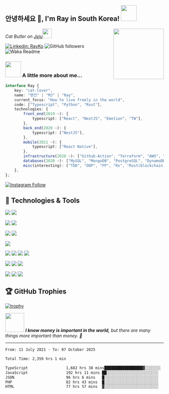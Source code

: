 <h2>안녕하세요 👋, I'm Ray in South Korea! <img src="https://media.giphy.com/media/ES4Vcv8zWfIt2/giphy.gif" width="50"></h2>

<img align='right' src="https://media.giphy.com/media/VOPK1BqsMEJRS/giphy.gif" height="160">
<p><em>Cat Butler on <a href="https://goo.gl/maps/tymCqPy1xovhffHw9">Jeju</a><img src="https://media.giphy.com/media/11dR2hEgtN5KoM/giphy.gif" width="30"></em></p>

[![Linkedin: RayKo](https://img.shields.io/badge/-RayKo-blue?style=flat-square&logo=Linkedin&logoColor=white&link=https://www.linkedin.com/in/rayle/)](https://www.linkedin.com/in/rayleigh1/)
![GitHub followers](https://img.shields.io/github/followers/rayleighko?label=Follow&style=social)
![Waka Readme](https://github.com/anmol098/anmol098/workflows/Waka%20Readme/badge.svg)

### <img src="https://media.giphy.com/media/VgCDAzcKvsR6OM0uWg/giphy.gif" width="50"> A little more about me...  

```typescript
interface Ray {
    key: "cat-lover",
    name: "명진" | "MJ" | "Ray",
    current_focus: "How to live freely in the world",
    code: ["Typescript", "Python", "Rust"],
    technologies: {
        front_end(2019 ~): {
            typescript: ["React", "NextJS", "Emotion", "TW"],
        },
        back_end(2020 ~): {
            typescript: ["NestJS"],
        },
        mobile(2021 ~): {
            typescript: ["React Native"],
        },
        infrastructure(2020 ~): ["Github-Action", "Terraform", "AWS", "CloudFlare", "Serverless"],
        databases(2020 ~): ["MySQL", "MongoDB", "PostgreSQL", "DynamoDB"],
        misc(interesting): ["TDD", "OOP", "FP", "Rx", "Rust(blockchain)", "Deno", "NX", "GQL"],
    },
};

```
[![Instagram Follow](https://img.shields.io/badge/Instagram-E4405F?style=for-the-badge&logo=instagram&logoColor=white)](https://www.instagram.com/rayleigh_ko/)

<!-- low score now -->
<!-- 
## Coding Challenges

### LeetCode

[![LeetCode ranking](https://img.shields.io/badge/dynamic/json?style=for-the-badge&labelColor=black&color=%23ffa116&label=Ranking&query=ranking&url=https%3A%2F%2Fleetcode-badge.vercel.app%2Fapi%2Fusers%2Frayleighko&logo=leetcode&logoColor=yellow)](https://leetcode.com/rayleighko/)
[![LeetCode solvedOverTotal](https://img.shields.io/badge/dynamic/json?style=for-the-badge&labelColor=black&color=%23ffa116&label=Solved&query=solvedOverTotal&url=https%3A%2F%2Fleetcode-badge.vercel.app%2Fapi%2Fusers%2Frayleighko&logo=leetcode&logoColor=yellow)](https://leetcode.com/rayleighko/)

### BOJ

[![solved.ac
profile](http://mazassumnida.wtf/api/v2/generate_badge?boj=rayleighko)](https://solved.ac/rayleighko) 
-->

<!-- ## 📝 [Blogs](https://k-dev.medium.com/) -->

## 🔧 Technologies & Tools

![](https://img.shields.io/badge/Editor-VS_Code-informational?style=flat&logo=visual-studio-code&logoColor=white&color=007ACC)
![](https://img.shields.io/badge/Shell-Zsh-informational?style=flat&logo=gnu-bash&logoColor=white&color=4EAA25)
  
![](https://img.shields.io/badge/OS-Linux-informational?style=flat&logo=linux&logoColor=white&color=FCC624)
![](https://img.shields.io/badge/OS-macOS-informational?style=flat&logo=macos&logoColor=white&color=000000)
  
![](https://img.shields.io/badge/Code-Typescript-informational?style=flat&logo=typescript&logoColor=white&color=3178C6)
![](https://img.shields.io/badge/Code-Python-informational?style=flat&logo=python&logoColor=white&color=3776AB)

![](https://img.shields.io/badge/RunTime-Node-informational?style=flat&logo=node.js&logoColor=white&color=339933)

![](https://img.shields.io/badge/Lib-React-informational?style=flat&logo=react&logoColor=white&color=61DAFB)
![](https://img.shields.io/badge/FW-React_Native-informational?style=flat&logo=react&logoColor=white&color=61DAFB)
![](https://img.shields.io/badge/FW-NextJS-informational?style=flat&logo=next.js&logoColor=white&color=000000)
![](https://img.shields.io/badge/FW-NestJS-informational?style=flat&logo=nestjs&logoColor=white&color=E0234E)
  
![](https://img.shields.io/badge/DB-MySQL-informational?style=flat&logo=mysql&logoColor=white&color=4479A1)
![](https://img.shields.io/badge/DB-DynamoDB-informational?style=flat&logo=amazon-dynamodb&logoColor=white&color=4053D6)
![](https://img.shields.io/badge/DB-MongoDB-informational?style=flat&logo=mongodb&logoColor=white&color=47A248)
  
![](https://img.shields.io/badge/Infra-AWS-informational?style=flat&logo=amazon-aws&logoColor=white&color=232F3E)
![](https://img.shields.io/badge/Infra-Docker-informational?style=flat&logo=docker&logoColor=white&color=2496ED)
![](https://img.shields.io/badge/Infra-Serverless-informational?style=flat&logo=serverless&logoColor=white&color=FD5750)

## 🏆 GitHub Trophies

[![trophy](https://github-profile-trophy.vercel.app/?username=rayleighko&theme=nord&column=7)](https://github.com/ryo-ma/github-profile-trophy)

<img src="https://media.giphy.com/media/12m6M9cySmlph6/giphy.gif" width="60"> <em><b>I know money is important in the world,</b> but there are many things more important than money. 👾</em>

---

<!--START_SECTION:waka-->

```txt
From: 11 July 2021 - To: 07 October 2025

Total Time: 2,359 hrs 1 min

TypeScript                 1,682 hrs 38 mins█████████████████▓░░░░░░░   71.33 %
JavaScript                 192 hrs 11 mins ██░░░░░░░░░░░░░░░░░░░░░░░   08.15 %
JSON                       96 hrs 6 mins   █░░░░░░░░░░░░░░░░░░░░░░░░   04.07 %
PHP                        82 hrs 43 mins  █░░░░░░░░░░░░░░░░░░░░░░░░   03.51 %
HTML                       77 hrs 57 mins  ▓░░░░░░░░░░░░░░░░░░░░░░░░   03.30 %
```

<!--END_SECTION:waka-->

